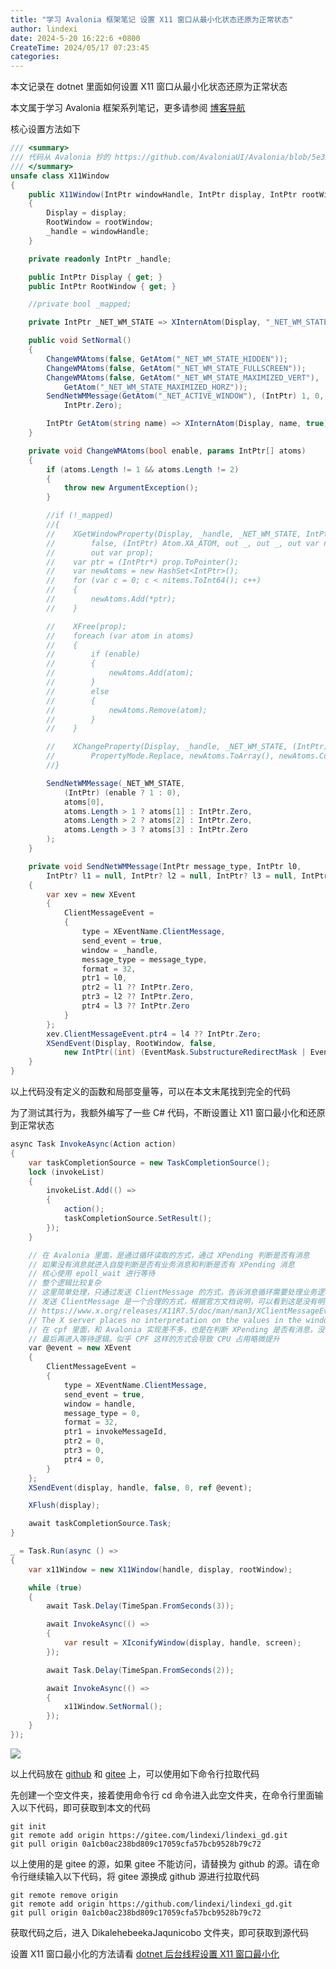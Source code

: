 ```yaml
---
title: "学习 Avalonia 框架笔记 设置 X11 窗口从最小化状态还原为正常状态"
author: lindexi
date: 2024-5-20 16:22:6 +0800
CreateTime: 2024/05/17 07:23:45
categories: 
---
```


本文记录在 dotnet 里面如何设置 X11 窗口从最小化状态还原为正常状态

<!--more-->


<!-- CreateTime:2024/05/17 07:23:45 -->

<!-- 发布 -->
<!-- 博客 -->

本文属于学习 Avalonia 框架系列笔记，更多请参阅 [博客导航](https://blog.lindexi.com/post/%E5%8D%9A%E5%AE%A2%E5%AF%BC%E8%88%AA.html )

核心设置方法如下

```csharp
/// <summary>
/// 代码从 Avalonia 抄的 https://github.com/AvaloniaUI/Avalonia/blob/5e323b8fb1e2ca36550ca6fe678e487ff936d8bf/src/Avalonia.X11/X11Window.cs#L692
/// </summary>
unsafe class X11Window
{
    public X11Window(IntPtr windowHandle, IntPtr display, IntPtr rootWindow)
    {
        Display = display;
        RootWindow = rootWindow;
        _handle = windowHandle;
    }

    private readonly IntPtr _handle;

    public IntPtr Display { get; }
    public IntPtr RootWindow { get; }

    //private bool _mapped;

    private IntPtr _NET_WM_STATE => XInternAtom(Display, "_NET_WM_STATE", true);

    public void SetNormal()
    {
        ChangeWMAtoms(false, GetAtom("_NET_WM_STATE_HIDDEN"));
        ChangeWMAtoms(false, GetAtom("_NET_WM_STATE_FULLSCREEN"));
        ChangeWMAtoms(false, GetAtom("_NET_WM_STATE_MAXIMIZED_VERT"),
            GetAtom("_NET_WM_STATE_MAXIMIZED_HORZ"));
        SendNetWMMessage(GetAtom("_NET_ACTIVE_WINDOW"), (IntPtr) 1, 0,
            IntPtr.Zero);

        IntPtr GetAtom(string name) => XInternAtom(Display, name, true);
    }

    private void ChangeWMAtoms(bool enable, params IntPtr[] atoms)
    {
        if (atoms.Length != 1 && atoms.Length != 2)
        {
            throw new ArgumentException();
        }

        //if (!_mapped)
        //{
        //    XGetWindowProperty(Display, _handle, _NET_WM_STATE, IntPtr.Zero, new IntPtr(256),
        //        false, (IntPtr) Atom.XA_ATOM, out _, out _, out var nitems, out _,
        //        out var prop);
        //    var ptr = (IntPtr*) prop.ToPointer();
        //    var newAtoms = new HashSet<IntPtr>();
        //    for (var c = 0; c < nitems.ToInt64(); c++)
        //    {
        //        newAtoms.Add(*ptr);
        //    }

        //    XFree(prop);
        //    foreach (var atom in atoms)
        //    {
        //        if (enable)
        //        {
        //            newAtoms.Add(atom);
        //        }
        //        else
        //        {
        //            newAtoms.Remove(atom);
        //        }
        //    }

        //    XChangeProperty(Display, _handle, _NET_WM_STATE, (IntPtr) Atom.XA_ATOM, 32,
        //        PropertyMode.Replace, newAtoms.ToArray(), newAtoms.Count);
        //}

        SendNetWMMessage(_NET_WM_STATE,
            (IntPtr) (enable ? 1 : 0),
            atoms[0],
            atoms.Length > 1 ? atoms[1] : IntPtr.Zero,
            atoms.Length > 2 ? atoms[2] : IntPtr.Zero,
            atoms.Length > 3 ? atoms[3] : IntPtr.Zero
        );
    }

    private void SendNetWMMessage(IntPtr message_type, IntPtr l0,
        IntPtr? l1 = null, IntPtr? l2 = null, IntPtr? l3 = null, IntPtr? l4 = null)
    {
        var xev = new XEvent
        {
            ClientMessageEvent =
            {
                type = XEventName.ClientMessage,
                send_event = true,
                window = _handle,
                message_type = message_type,
                format = 32,
                ptr1 = l0,
                ptr2 = l1 ?? IntPtr.Zero,
                ptr3 = l2 ?? IntPtr.Zero,
                ptr4 = l3 ?? IntPtr.Zero
            }
        };
        xev.ClientMessageEvent.ptr4 = l4 ?? IntPtr.Zero;
        XSendEvent(Display, RootWindow, false,
            new IntPtr((int) (EventMask.SubstructureRedirectMask | EventMask.SubstructureNotifyMask)), ref xev);
    }
}
```

以上代码没有定义的函数和局部变量等，可以在本文末尾找到完全的代码

为了测试其行为，我额外编写了一些 C# 代码，不断设置让 X11 窗口最小化和还原到正常状态

```csharp
async Task InvokeAsync(Action action)
{
    var taskCompletionSource = new TaskCompletionSource();
    lock (invokeList)
    {
        invokeList.Add(() =>
        {
            action();
            taskCompletionSource.SetResult();
        });
    }

    // 在 Avalonia 里面，是通过循环读取的方式，通过 XPending 判断是否有消息
    // 如果没有消息就进入自旋判断是否有业务消息和判断是否有 XPending 消息
    // 核心使用 epoll_wait 进行等待
    // 整个逻辑比较复杂
    // 这里简单处理，只通过发送 ClientMessage 的方式，告诉消息循环需要处理业务逻辑
    // 发送 ClientMessage 是一个合理的方式，根据官方文档说明，可以看到这是没有明确定义的
    // https://www.x.org/releases/X11R7.5/doc/man/man3/XClientMessageEvent.3.html
    // The X server places no interpretation on the values in the window, message_type, or data members.
    // 在 cpf 里面，和 Avalonia 实现差不多，也是在判断 XPending 是否有消息，没消息则判断是否有业务逻辑
    // 最后再进入等待逻辑。似乎 CPF 这样的方式会导致 CPU 占用略微提升
    var @event = new XEvent
    {
        ClientMessageEvent =
        {
            type = XEventName.ClientMessage,
            send_event = true,
            window = handle,
            message_type = 0,
            format = 32,
            ptr1 = invokeMessageId,
            ptr2 = 0,
            ptr3 = 0,
            ptr4 = 0,
        }
    };
    XSendEvent(display, handle, false, 0, ref @event);

    XFlush(display);

    await taskCompletionSource.Task;
}

_ = Task.Run(async () =>
{
    var x11Window = new X11Window(handle, display, rootWindow);

    while (true)
    {
        await Task.Delay(TimeSpan.FromSeconds(3));

        await InvokeAsync(() =>
        {
            var result = XIconifyWindow(display, handle, screen);
        });

        await Task.Delay(TimeSpan.FromSeconds(2));

        await InvokeAsync(() =>
        {
            x11Window.SetNormal();
        });
    }
});
```

<!-- ![](image/学习 Avalonia 框架笔记 设置 X11 窗口从最小化状态还原为正常状态/学习 Avalonia 框架笔记 设置 X11 窗口从最小化状态还原为正常状态0.gif) -->
![](http://image.acmx.xyz/lindexi%2F%25E5%25AD%25A6%25E4%25B9%25A0%2520Avalonia%2520%25E6%25A1%2586%25E6%259E%25B6%25E7%25AC%2594%25E8%25AE%25B0%2520%25E8%25AE%25BE%25E7%25BD%25AE%2520X11%2520%25E7%25AA%2597%25E5%258F%25A3%25E4%25BB%258E%25E6%259C%2580%25E5%25B0%258F%25E5%258C%2596%25E7%258A%25B6%25E6%2580%2581%25E8%25BF%2598%25E5%258E%259F%25E4%25B8%25BA%25E6%25AD%25A3%25E5%25B8%25B8%25E7%258A%25B6%25E6%2580%25810.gif)

以上代码放在 [github](https://github.com/lindexi/lindexi_gd/tree/0a1cb0ac238bd809c17059cfa57bcb9528b79c72/DikalehebeekaJaqunicobo) 和 [gitee](https://gitee.com/lindexi/lindexi_gd/tree/0a1cb0ac238bd809c17059cfa57bcb9528b79c72/DikalehebeekaJaqunicobo) 上，可以使用如下命令行拉取代码

先创建一个空文件夹，接着使用命令行 cd 命令进入此空文件夹，在命令行里面输入以下代码，即可获取到本文的代码

```
git init
git remote add origin https://gitee.com/lindexi/lindexi_gd.git
git pull origin 0a1cb0ac238bd809c17059cfa57bcb9528b79c72
```

以上使用的是 gitee 的源，如果 gitee 不能访问，请替换为 github 的源。请在命令行继续输入以下代码，将 gitee 源换成 github 源进行拉取代码

```
git remote remove origin
git remote add origin https://github.com/lindexi/lindexi_gd.git
git pull origin 0a1cb0ac238bd809c17059cfa57bcb9528b79c72
```

获取代码之后，进入 DikalehebeekaJaqunicobo 文件夹，即可获取到源代码

设置 X11 窗口最小化的方法请看 [dotnet 后台线程设置 X11 窗口最小化](https://blog.lindexi.com/post/dotnet-%E5%90%8E%E5%8F%B0%E7%BA%BF%E7%A8%8B%E8%AE%BE%E7%BD%AE-X11-%E7%AA%97%E5%8F%A3%E6%9C%80%E5%B0%8F%E5%8C%96.html )
<!-- [dotnet 后台线程设置 X11 窗口最小化 - lindexi - 博客园](https://www.cnblogs.com/lindexi/p/18192610 ) -->
